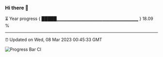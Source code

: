 ### Hi there 👋

⏳ Year progress { █████▁▁▁▁▁▁▁▁▁▁▁▁▁▁▁▁▁▁▁▁▁▁▁▁▁ } 18.09 %

---

⏰ Updated on Wed, 08 Mar 2023 00:45:33 GMT

![Progress Bar CI](https://github.com/Shyam-Makwana/GitHub-Actions-Demo/workflows/Progress%20Bar%20CI/badge.svg)

